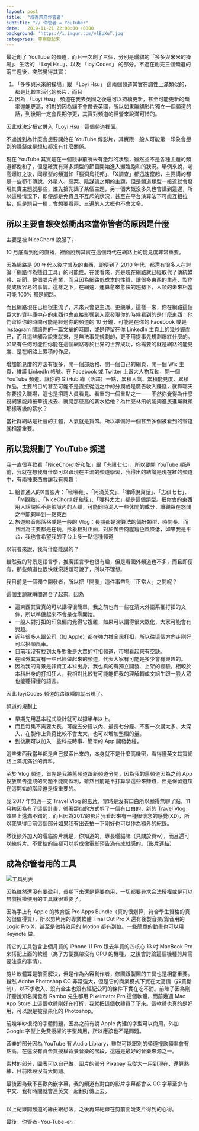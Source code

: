 ```yaml
---
layout: post
title:  "成為菜鳥你管者"
subtitle: "// 你管者 = YouTuber"
date:   2019-11-21 22:00:00 +0800
background: 'https://i.imgur.com/vlEpXuT.jpg'
categories: 專案做起來
---
```


最近創了 YouTube 的頻道，而且一次創了三個，分別是曬貓的「多多與米米的操場」、生活的 「Loyi Hsu」，以及 「loyiCodes」 的部分。不過在創完三個頻道的兩三週後，突然覺得其實：

1. 「多多與米米的操場」跟 「Loyi Hsu」 這兩個頻道其實在調性上滿類似的，都是比較生活化的影片，而且
2. 因為 「Loyi Hsu」 頻道在我去英國之後還可以持續更新，甚至可能更新的頻率還能更高，相對的因為貓不會帶去英國，所以如果曬貓影片獨立一個頻道的話，到後期一定會長期停更，其實對頻道的經營來說滿可惜的。

因此就決定把它併入「Loyi Hsu」這個頻道裡面。

不過說到為什麼會想要開始在 YouTube 傳影片，其實跟一般人可能第一印象會想到的賺錢或是想紅都沒有什麼關係。

現在 YouTube 其實是在一個競爭前所未有激烈的狀態，雖然並不是各種主題的頻道都飽和了，但是確實有滿多類型的節目開始進入瀕臨飽和的狀況。舉例來說，老高爆紅之後，同類型的頻道如「腦洞烏托邦」、「X調查」都迅速竄起，主要講的都是一些都市傳說、外星人、懸案、陰謀論之類的主題。但是頻道類型一接近就會發現其實主題就那些，誰先搶先講了某個主題，另一個大概沒多久也會講到這邊，所以這種情況下，即便都是免費且不互斥的狀況，甚至在平台演算法下可能互相拉抬，但是題目一撞，會想要看兩、三遍的人大概也不會太多。

## 所以主要會想突然衝出來當你管者的原因是什麼

主要是被 NiceChord 說服了。

10 月底看到他的直播，裡面說到其實在這個時代在網路上的能見度非常重要。

因為網路是 90 年代以後才普及的東西，即便到了 2010 年代，都還有很多人在討論「網路作為賺錢工具」的可能性。在我看來，光是現在網路就已經取代了傳統媒體、新聞、整個唱片產業，而且因為網路低成本的性質，讓很多東西的生產、製作變成很容易的事情。這樣之下，在網速、運算愈來愈快的趨勢下，人類的未來相當可能 100% 都是網路。

而且網路現在已經很主流了，未來只會更主流、更競爭。這樣一來，你在網路這個巨大的資料庫中存的東西也會直接影響到人家發現你的時候看到的是什麼東西：他們留給你的時間可能是經過你的頻道的 10 分鐘，可能是在你的 Facebook 或是 Instagram 閱讀你的一篇文章的時間，或是停留在你 LinkedIn 主頁上的幾秒鐘而已，而且這些觸及說來就來，是無法事先規劃的，更不用提事先規劃爆紅什麼的。如果有任何可能性你能在這個網路等於世界的世界成功，你需要的就是網路的能見度、是在網路上累積的作品。

增加能見度的方法有很多，開一個部落格、開一個自己的網頁，開一個 Wix 主頁，維護 LinkedIn 帳號、在 Facebook 或  Twitter 上跟大人物互動，開一個 YouTube 頻道、讓你的 GitHub 綠（活躍）一點，累積人氣、累積能見度、累積作品，主要的目的甚至可能不是直接從這之中的分潤或是廣告收入賺錢，就算哪天你要投入職場，這也是招聘人員看見、看重的一個重點之一——不然你覺得為什麼視網膜能夠被華視找去、就開那麼高的薪水給他？為什麼林飛帆能夠進民進黨就領那樣等級的薪水？

當社群網站是社會的主體，人氣就是貨幣。所以準備好一個甚至多個被看到的管道就相當重要。

## 所以我規劃了 YouTube 頻道

我一直很喜歡看「NiceChord 好和弦」跟「志祺七七」，所以要開 YouTube 頻道前，我就在想我有什麼可以跟現在主流的頻道學習，我得出的結論是現在紅的頻道中，有兩種東西會讓我有興趣：

1. 給普通人的X普影片：「啾啾鞋」、「阿滴英文」、「律師說真話」、「志祺七七」、「M觀點」、「NiceChord 好和弦」、「理科太太」都是這個類型。把你會的東西用人話說給不是領域內的人聽，可能同時混入一些休閒的成分，讓觀眾在悠閒之中能夠學到一點東西
2. 旅遊影音部落格或是一般的 Vlog：長期都是演算法的偏好類型，時間長、而且因為主要都是在玩，形象相對正面，對於廣告商腥羶色風險低，如果我是平台，我也會希望我的平台上多一點這種頻道

以前者來說，我有什麼能講的？

雖然我的背景是語言學，推廣語言學也很有趣，但是看國外頻道也不多，而且即便有，那些頻道也很快就沒話題可說了，所以不理想。

我目前是一個獨立開發者，所以把「開發」這件事帶到「正常人」之間呢？

這個主題就瞬間適合了起來。因為

* 這東西其實真的可以講得很簡單，我之前也有一些在清大外語系推打扣的文件，所以準備起來不會是從零開始。
* 一般人對打扣的印象偏向覺得它複雜，如果可以講得很大眾化，大家可能會有興趣。
* 近年很多人跟公司（如 Apple）都在強力推全民打扣，所以往這個方向走剛好可以搭順風車。
* 目前我沒有找到太多對象是大眾的打扣頻道，市場看起來有空缺。
* 在國外其實有一些已經做起來的頻道，代表大家有可能是多少會有興趣的。
* 因為我的背景是非資工本科出身，我也真的有獨立開發、上架的經驗，相較於本科出身的打扣狂人，我相對比較有可能能把我的理解轉成文組生跟一般大眾也能聽得懂的語言。

因此 loyiCodes 頻道的路線瞬間就出現了。

頻道的規劃上：

* 早期先用基本程式設計就可以撐半年以上。
* 而且每集不需要太長，可能五分鐘以內、最長七分鐘、不要一次講太多、太深入，在製作上負荷比較不會太大，也可以增加墊檔的量。
* 到後期可以加入一些科技時事、簡單的 App 開發教程。

這些東西我當年都是自己摸索出來的，本身就不是什麼高機密，看得懂英文其實網路上滿坑滿谷的資料。

至於 Vlog 頻道，首先是我將舊頻道跟新頻道分開，因為我的舊頻道因為之前 App 投放廣告造成的問題不能開盈利，雖然目前是不打算拿這些來賺錢，但是保留選項在這開始的階段還是很重要的。

我 2017 年剪過一支 Travel Vlog 的[影片](https://youtu.be/cxE0Ceq-ijw)，當時是沒有口白所以顯得無聊了點，11 月初因為有了這個計畫，循著類似的方式剪了一個有口白的、新的 [Travel Vlog](https://youtu.be/P5BIwdbHs7I)，效果上還滿不錯的，而且因為2017的影片我看起來有一種很懷念的感覺(XD)，所以我覺得目前這個部分如果我有出去拍一下剛好也可以作為額外的紀錄。

然後額外加入的曬貓影片就是，你知道的，專長曬貓嘛（見關於頁w），而且還可以練剪片。不受控的貓都可以剪成像電影預告滿有成就感的。（[影片連結](https://youtu.be/qaaPMHvRy4k)）

## 成為你管者用的工具

![工具列表](https://i.imgur.com/z78hAzD.png)

因為雖然還沒有要盈利，長期下來還是算要商用，一切都要尋求合法授權或是可以無償授權使用的工具就很重要了。

因為手上有 Apple 的教育版 Pro Apps Bundle（真的很划算，符合學生資格的真的很值得買），所以剪片用的專業軟體 Final Cut Pro X 還有後製音樂/錄音用的 Logic Pro X，甚至是做特效用的 Motion 都有到位。一些簡單的動畫也可以用 Keynote 做。

其它的工具包含上個月買的 iPhone 11 Pro 跟去年買的四核心 13 吋 MacBook Pro 來搭配上面的軟體（為了方便攜帶沒有 GPU 的機種， 之後會討論這個機種剪片需要注意的事情）。

剪片軟體算是前面解決，但是作為內容創作者，修圖跟製圖的工具也是相當重要。雖然 Adobe Photoshop CC 非常強大，但是它的商業模式下實在太高價（非買斷制），以不求收入、沒有金主也沒有經紀公司的條件下實在吃不消。前陣子因為剛好聽說知名開發者 Rambo 先生都用 Pixelmator Pro 這個軟體，而前幾週 Mac App Store 上這個軟體剛好在打折，我就把這個軟體買了下來。這軟體也真的是好用，可以說是被蘋果化的 Photoshop。

前幾年吵很兇的字體問題，因為之前有說 Apple 內建的字型可以商用，外加 Google 字型上免費授權的字型夠用，所以應該也不是問題。

音樂的部分因為 YouTube 有 Audio Library，雖然可能跟別的頻道撞歌頻率會有點高，在還沒有資金買授權背景音樂的階段，這還是最好的音樂來源之一。

素材的部分，圖表可以自己做，圖片的部分 Pixabay 我從大一用到現在、還算熟練，目前階段沒有大問題。

最後因為我不喜歡內嵌字幕，我的頻道有對白的影片字幕都會以 CC 字幕至少有中文、我有時間就會連英文一起翻好傳上去。

* * *

以上紀錄開頻道的緣由跟想法，之後再來紀錄在剪前面幾支片得到的心得。

最後，你管者=You-Tube-er。
